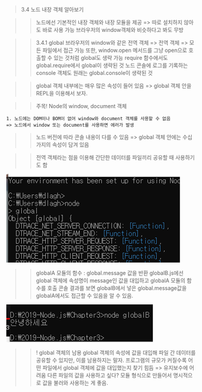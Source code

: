 > 3.4 노드 내장 객체 알아보기 

>> 노드에선 기본적인 내장 객체와 내장 모듈을 제공 => 따로 설치하지 않아도 바로 사용 가능 
>> 브라우저의 window객체와 비슷하다고 봐도 무방

>> 3.4.1 global
>> 브라우저의 window와 같은 전역 객체 => 전역 객체 => 모든 파일에서 접근 가능 
>> 또한, window.open 메서드를 그냥 open으로 호출할 수 있는 것처럼 global도 생략 가능 
>> require 함수에서도 global.require에서 global이 생략된 것 
>> 노드 콘솔에 로그를 기록하는 console 객체도 원래는 global.console이 생략된 것 

>> global 객체 내부에는 매우 많은 속성이 들어 있음 => global 객체 안을 REPL을 이용해서 보자.

>> 주목! Node의 window, document 객체

    1. 노드에는 DOM이나 BOM이 없어 window와 document 객체를 사용할 수 없음
    => 노드에서 window 또는 document를 사용하면 에러가 발생 

>> 노드 버전에 따라 콘솔 내용이 다를 수 있음 => global 객체 안에는 수십 가지의 속성이 담겨 있음

>> 전역 객체라는 점을 이용해 간단한 데이터를 파일끼리 
공유할 때 사용하기도 함

![global](./image/global.PNG)


>> globalA 모듈의 함수 : global.message 값을 반환 
>> globalB.js에선 global 객체에 속성명이 message인 값을 대입하고 globalA 모듈의 함수를 호출
>> 콘솔 결과를 보면 globalB에서 넣은 global.message값을 globalA에서도 접근할 수 있음을 알 수 있음.

![globalTester](./image/globaltest.PNG)

>> ! global 객체의 남용 
>> global 객체의 속성에 값을 대입해 파일 간 데이터를 공유할 수 있지만, 이를 남용하지는 말자.
>> 프로그램의 규모가 커질수록 어떤 파일에서 global 객체에 값을 대입했는지 찾기 힘듬 => 유지보수에 어려움
>> 다른 파일의 값을 사용하고 싶다?
>> 모듈 형식으로 만들어서 명시적으로 값을 불러와 사용하는 게 좋음.

